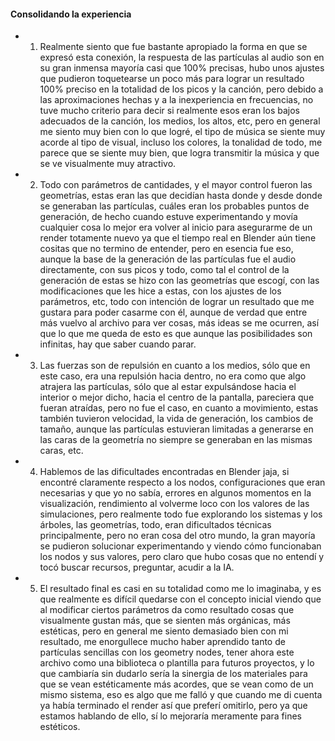 #### Consolidando la experiencia

- 1. Realmente siento que fue bastante apropiado la forma en que se expresó esta conexión, la respuesta de las partículas al audio son en su gran inmensa mayoría casi que 100% precisas, hubo unos ajustes que pudieron
     toquetearse un poco más para lograr un resultado 100% preciso en la totalidad de los picos y la canción, pero debido a las aproximaciones hechas y a la inexperiencia en frecuencias, no tuve mucho criterio para
     decir si realmente esos eran los bajos adecuados de la canción, los medios, los altos, etc, pero en general me siento muy bien con lo que logré, el tipo de música se siente muy acorde al tipo de visual, incluso
     los colores, la tonalidad de todo, me parece que se siente muy bien, que logra transmitir la música y que se ve visualmente muy atractivo.

- 2. Todo con parámetros de cantidades, y el mayor control fueron las geometrías, estas eran las que decidían hasta donde y desde donde se generaban las partículas, cuáles eran los probables puntos de generación, de
     hecho cuando estuve experimentando y movía cualquier cosa lo mejor era volver al inicio para asegurarme de un render totamente nuevo ya que el tiempo real en Blender aún tiene cositas que no termino de entender,
     pero en esencia fue eso, aunque la base de la generación de las partículas fue el audio directamente, con sus picos y todo, como tal el control de la generación de estas se hizo con las geometrías que escogí,
     con las modificaciones que les hice a estas, con los ajustes de los parámetros, etc, todo con intención de lograr un resultado que me gustara para poder casarme con él, aunque de verdad que entre más vuelvo al
     archivo para ver cosas, más ideas se me ocurren, así que lo que me queda de esto es que aunque las posibilidades son infinitas, hay que saber cuando parar. 

- 3. Las fuerzas son de repulsión en cuanto a los medios, sólo que en este caso, era una repulsión hacia dentro, no era como que algo atrajera las partículas, sólo que al estar expulsándose hacia el interior o mejor
     dicho, hacia el centro de la pantalla, pareciera que fueran atraídas, pero no fue el caso, en cuanto a movimiento, estas también tuvieron velocidad, la vida de generación, los cambios de tamaño, aunque las
     partículas estuvieran limitadas a generarse en las caras de la geometría no siempre se generaban en las mismas caras, etc.
     
- 4. Hablemos de las dificultades encontradas en Blender jaja, si encontré claramente respecto a los nodos, configuraciones que eran necesarias y que yo no sabía, errores en algunos momentos en la visualización,
     rendimiento al volverme loco con los valores de las simulaciones, pero realmente todo fue explorando los sistemas y los árboles, las geometrías, todo, eran dificultados técnicas principalmente, pero no eran cosa
     del otro mundo, la gran mayoría se pudieron solucionar experimentando y viendo cómo funcionaban los nodos y sus valores, pero claro que hubo cosas que no entendí y tocó buscar recursos, preguntar, acudir a la IA. 

- 5. El resultado final es casi en su totalidad como me lo imaginaba, y es que realmente es difícil quedarse con el concepto inicial viendo que al modificar ciertos parámetros da como resultado cosas que visualmente
     gustan más, que se sienten más orgánicas, más estéticas, pero en general me siento demasiado bien con mi resultado, me enorgullece mucho haber aprendido tanto de partículas sencillas con los geometry nodes, tener
     ahora este archivo como una biblioteca o plantilla para futuros proyectos, y lo que cambiaría sin dudarlo sería la sinergia de los materiales para que se vean estéticamente más acordes, que se vean como de un mismo
     sistema, eso es algo que me falló y que cuando me di cuenta ya había terminado el render así que preferí omitirlo, pero ya que estamos hablando de ello, sí lo mejoraría meramente para fines estéticos.
 


